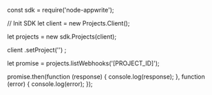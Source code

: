 const sdk = require('node-appwrite');

// Init SDK
let client = new Projects.Client();

let projects = new sdk.Projects(client);

client
    .setProject('')
;

let promise = projects.listWebhooks('[PROJECT_ID]');

promise.then(function (response) {
    console.log(response);
}, function (error) {
    console.log(error);
});